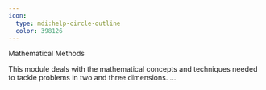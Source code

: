 ```yaml
---
icon:
  type: mdi:help-circle-outline
  color: 398126
---
```

Mathematical Methods

This module deals with the mathematical concepts and techniques needed to tackle problems in two and three dimensions. ... 
